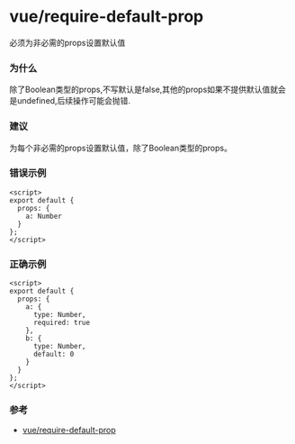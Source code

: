 # vue/require-default-prop

必须为非必需的props设置默认值

### 为什么

除了Boolean类型的props,不写默认是false,其他的props如果不提供默认值就会是undefined,后续操作可能会抛错.

### 建议

为每个非必需的props设置默认值，除了Boolean类型的props。

### 错误示例

```vue
<script>
export default {
  props: {
    a: Number
  }
};
</script>
```

### 正确示例

```vue
<script>
export default {
  props: {
    a: {
      type: Number,
      required: true
    },
    b: {
      type: Number,
      default: 0
    }
  }
};
</script>
```

### 参考

- [vue/require-default-prop](https://eslint.vuejs.org/rules/require-default-prop.html)
